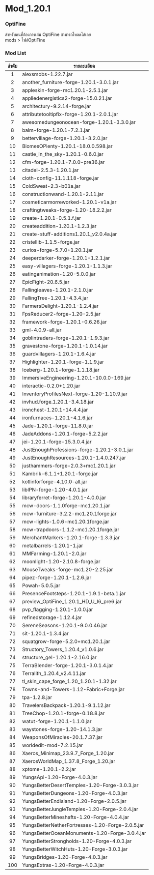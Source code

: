 # Mod_1.20.1
### OptiFine
สำหรับคนที่ต้องการเล่น OptiFine สามารถโหลดได้เลย  
mods > ไฟล์OptiFine

### Mod List
|ลำดับ|รายละเเอียด|
|:-:|-|
|	1	|	alexsmobs-1.22.7.jar	|
|	2	|	another_furniture-forge-1.20.1-3.0.1.jar	|
|	3	|	appleskin-forge-mc1.20.1-2.5.1.jar	|
|	4	|	appliedenergistics2-forge-15.0.21.jar	|
|	5	|	architectury-9.2.14-forge.jar	|
|	6	|	attributetooltipfix-forge-1.20.1-2.0.1.jar	|
|	7	|	awesomedungeonocean-forge-1.20.1-3.3.0.jar	|
|	8	|	balm-forge-1.20.1-7.2.1.jar	|
|	9	|	bettervillage-forge-1.20.1-3.2.0.jar	|
|	10	|	BiomesOPlenty-1.20.1-18.0.0.598.jar	|
|	11	|	castle_in_the_sky-1.20.1-0.6.0.jar	|
|	12	|	cfm-forge-1.20.1-7.0.0-pre36.jar	|
|	13	|	citadel-2.5.3-1.20.1.jar	|
|	14	|	cloth-config-11.1.118-forge.jar	|
|	15	|	ColdSweat-2.3-b01a.jar	|
|	16	|	constructionwand-1.20.1-2.11.jar	|
|	17	|	cosmeticarmorreworked-1.20.1-v1a.jar	|
|	18	|	craftingtweaks-forge-1.20-18.2.2.jar	|
|	19	|	create-1.20.1-0.5.1.f.jar	|
|	20	|	createaddition-1.20.1-1.2.3.jar	|
|	21	|	create-stuff-additions1.20.1_v2.0.4a.jar	|
|	22	|	cristellib-1.1.5-forge.jar	|
|	23	|	curios-forge-5.7.0+1.20.1.jar	|
|	24	|	deeperdarker-forge-1.20.1-1.2.1.jar	|
|	25	|	easy-villagers-forge-1.20.1-1.1.3.jar	|
|	26	|	eatinganimation-1.20-5.0.0.jar	|
|	27	|	EpicFight-20.6.5.jar	|
|	28	|	Fallingleaves-1.20.1-2.1.0.jar	|
|	29	|	FallingTree-1.20.1-4.3.4.jar	|
|	30	|	FarmersDelight-1.20.1-1.2.4.jar	|
|	31	|	FpsReducer2-forge-1.20-2.5.jar	|
|	32	|	framework-forge-1.20.1-0.6.26.jar	|
|	33	|	gml-4.0.9-all.jar	|
|	34	|	goblintraders-forge-1.20.1-1.9.3.jar	|
|	35	|	gravestone-forge-1.20.1-1.0.14.jar	|
|	36	|	guardvillagers-1.20.1-1.6.4.jar	|
|	37	|	Highlighter-1.20.1-forge-1.1.9.jar	|
|	38	|	Iceberg-1.20.1-forge-1.1.18.jar	|
|	39	|	ImmersiveEngineering-1.20.1-10.0.0-169.jar	|
|	40	|	interactic-0.2.0+1.20.jar	|
|	41	|	InventoryProfilesNext-forge-1.20-1.10.9.jar	|
|	42	|	invhud.forge.1.20.1-3.4.18.jar	|
|	43	|	ironchest-1.20.1-14.4.4.jar	|
|	44	|	ironfurnaces-1.20.1-4.1.6.jar	|
|	45	|	Jade-1.20.1-forge-11.8.0.jar	|
|	46	|	JadeAddons-1.20.1-forge-5.2.2.jar	|
|	47	|	jei-1.20.1-forge-15.3.0.4.jar	|
|	48	|	JustEnoughProfessions-forge-1.20.1-3.0.1.jar	|
|	49	|	JustEnoughResources-1.20.1-1.4.0.247.jar	|
|	50	|	justhammers-forge-2.0.3+mc1.20.1.jar	|
|	51	|	Kambrik-6.1.1+1.20.1-forge.jar	|
|	52	|	kotlinforforge-4.10.0-all.jar	|
|	53	|	libIPN-forge-1.20-4.0.1.jar	|
|	54	|	libraryferret-forge-1.20.1-4.0.0.jar	|
|	55	|	mcw-doors-1.1.0forge-mc1.20.1.jar	|
|	56	|	mcw-furniture-3.2.2-mc1.20.1forge.jar	|
|	57	|	mcw-lights-1.0.6-mc1.20.1forge.jar	|
|	58	|	mcw-trapdoors-1.1.2-mc1.20.1forge.jar	|
|	59	|	MerchantMarkers-1.20.1-forge-1.3.3.jar	|
|	60	|	metalbarrels-1.20.1-1.jar	|
|	61	|	MMFarming-1.20.1-2.0.jar	|
|	62	|	moonlight-1.20-2.10.8-forge.jar	|
|	63	|	MouseTweaks-forge-mc1.20-2.25.jar	|
|	64	|	pipez-forge-1.20.1-1.2.6.jar	|
|	65	|	Powah-5.0.5.jar	|
|	66	|	PresenceFootsteps-1.20.1-1.9.1-beta.1.jar	|
|	67	|	preview_OptiFine_1.20.1_HD_U_I6_pre6.jar	|
|	68	|	pvp_flagging-1.20.1-1.0.0.jar	|
|	69	|	refinedstorage-1.12.4.jar	|
|	70	|	SereneSeasons-1.20.1-9.0.0.46.jar	|
|	71	|	sit-1.20.1-1.3.4.jar	|
|	72	|	squatgrow-forge-5.2.0+mc1.20.1.jar	|
|	73	|	Structory_Towers_1.20.4_v1.0.6.jar	|
|	74	|	structure_gel-1.20.1-2.16.0.jar	|
|	75	|	TerraBlender-forge-1.20.1-3.0.1.4.jar	|
|	76	|	Terralith_1.20.4_v2.4.11.jar	|
|	77	|	tl_skin_cape_forge_1.20_1.20.1-1.32.jar	|
|	78	|	Towns-and-Towers-1.12-Fabric+Forge.jar	|
|	79	|	tpa-1.2.8.jar	|
|	80	|	TravelersBackpack-1.20.1-9.1.12.jar	|
|	81	|	TreeChop-1.20.1-forge-0.18.8.jar	|
|	82	|	watut-forge-1.20.1-1.1.0.jar	|
|	83	|	waystones-forge-1.20-14.1.3.jar	|
|	84	|	WeaponsOfMiracles-20.1.7.37.jar	|
|	85	|	worldedit-mod-7.2.15.jar	|
|	86	|	Xaeros_Minimap_23.9.7_Forge_1.20.jar	|
|	87	|	XaerosWorldMap_1.37.8_Forge_1.20.jar	|
|	88	|	xptome-1.20.1-2.2.jar	|
|	89	|	YungsApi-1.20-Forge-4.0.3.jar	|
|	90	|	YungsBetterDesertTemples-1.20-Forge-3.0.3.jar	|
|	91	|	YungsBetterDungeons-1.20-Forge-4.0.3.jar	|
|	92	|	YungsBetterEndIsland-1.20-Forge-2.0.5.jar	|
|	93	|	YungsBetterJungleTemples-1.20-Forge-2.0.4.jar	|
|	94	|	YungsBetterMineshafts-1.20-Forge-4.0.4.jar	|
|	95	|	YungsBetterNetherFortresses-1.20-Forge-2.0.5.jar	|
|	96	|	YungsBetterOceanMonuments-1.20-Forge-3.0.4.jar	|
|	97	|	YungsBetterStrongholds-1.20-Forge-4.0.3.jar	|
|	98	|	YungsBetterWitchHuts-1.20-Forge-3.0.3.jar	|
|	99	|	YungsBridges-1.20-Forge-4.0.3.jar	|
|	100	|	YungsExtras-1.20-Forge-4.0.3.jar	|
